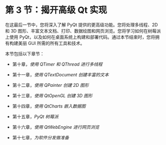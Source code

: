 # 第 3 节：揭开高级 Qt 实现

在这最后一节中，您将深入了解 PyQt 提供的更高级功能。您将处理多线程、2D 和 3D 图形、丰富文本文档、打印、数据绘图和网页浏览。您将学习如何在树莓派上使用 PyQt，以及如何在桌面系统上构建和部署代码。通过本节结束时，您将拥有构建美丽 GUI 所需的所有工具和技术。

本节包括以下章节：

+   第十章，*使用 QTimer 和 QThread 进行多线程*

+   第十一章，*使用 QTextDocument 创建丰富的文本*

+   第十二章，*使用 QPainter 创建 2D 图形*

+   第十三章，*使用 QtOpenGL 创建 3D 图形*

+   第十四章，*使用 QtCharts 嵌入数据图*

+   第十五章，*PyQt 树莓派*

+   第十六章，*使用 QtWebEngine 进行网页浏览*

+   第十七章，*为软件分发做准备*

